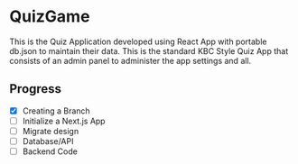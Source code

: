 # QuizGame

This is the Quiz Application developed using React App with portable db.json to maintain their data. This is the standard KBC Style Quiz App that consists of an admin panel to administer the app settings and all.

## Progress

- [x] Creating a Branch
- [ ] Initialize a Next.js App
- [ ] Migrate design
- [ ] Database/API
- [ ] Backend Code
